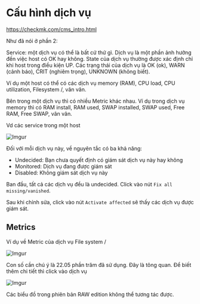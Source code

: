 # Cấu hình dịch vụ

https://checkmk.com/cms_intro.html

Như đã nói ở phần 2:

Service: một dịch vụ có thể là bất cứ thứ gì. Dịch vụ là một phần ảnh hưởng đến việc host có OK hay không. State của dịch vụ thường được xác định chỉ khi host trong điều kiện UP. Các trạng thái của dịch vụ là OK (ok), WARN (cảnh báo), CRIT (nghiêm trọng), UNKNOWN (không biết).

Ví dụ một host có thể có các dịch vụ memory (RAM), CPU load, CPU utilization, 	Filesystem /, vân vân.

Bên trong một dịch vụ thì có nhiều Metric khác nhau. Ví dụ trong dịch vụ memory thì có RAM install, RAM used, SWAP installed, SWAP used, Free RAM, Free SWAP, vân vân.

Vd các service trong một host

![Imgur](https://i.imgur.com/O81gilX.png)

Đối với mỗi dịch vụ này, về nguyên tắc có ba khả năng:

- Undecided: Bạn chưa quyết định có giám sát dịch vụ này hay không
- Monitored: Dịch vụ đang được giám sát
- Disabled: Không giám sát dịch vụ này

Ban đầu, tất cả các dịch vụ đều là undecided. Click vào nút `Fix all missing/vanished`. 
 
Sau khi chỉnh sửa, click vào nút `Activate affected` sẽ thấy các dịch vụ được giám sát. 

## Metrics

Ví dụ về Metric của dịch vụ File system /

![Imgur](https://i.imgur.com/E0KaJx0.png)

Con số cần chú ý là 22.05 phần trăm đã sử dụng. Đây là tông quan. Để biết thêm chi tiết thì click vào dịch vụ

![Imgur](https://i.imgur.com/5728MwG.png)

Các biểu đồ trong phiên bản RAW edition không thể tương tác được. 
